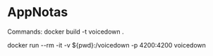 # AppNotas

Commands:
docker build -t voicedown .

docker run --rm -it -v ${pwd}:/voicedown -p 4200:4200 voicedown

